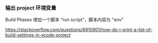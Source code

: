 ### 输出 project 环境变量

Build Phases 增加一个脚本 “run script”，脚本内容为 "env"

https://stackoverflow.com/questions/6910901/how-do-i-print-a-list-of-build-settings-in-xcode-project
